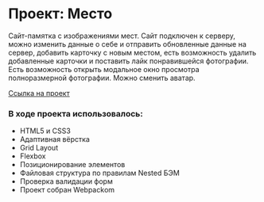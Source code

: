 # Проект: Место
Сайт-памятка с изображениями мест. Сайт подключен к серверу, можно изменить данные о себе и отправить обновленные данные на сервер, добавить карточку с новым местом, есть возможность удалить добавленные карточки и поставить лайк понравившейся фотографии. Есть возможность открыть модальное окно просмотра полноразмерной фотографии. Можно сменить аватар.

[Ссылка на проект](https://yuliamarkowa.github.io/mesto/)

### В ходе проекта использовалось:
* HTML5 и CSS3
* Адаптивная вёрстка
* Grid Layout
* Flexbox
* Позиционирование элементов
* Файловая структура по правилам Nested БЭМ
* Проверка валидации форм
* Проект собран Webpackоm
